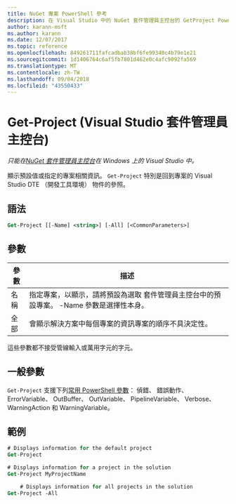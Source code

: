 ```yaml
---
title: NuGet 專案 PowerShell 參考
description: 在 Visual Studio 中的 NuGet 套件管理員主控台的 GetProject PowerShell 命令參考。
author: karann-msft
ms.author: karann
ms.date: 12/07/2017
ms.topic: reference
ms.openlocfilehash: 849261711fafcadbab38bf6fe99340c4b79e1e21
ms.sourcegitcommit: 1d1406764c6af5fb7801d462e0c4afc9092fa569
ms.translationtype: MT
ms.contentlocale: zh-TW
ms.lasthandoff: 09/04/2018
ms.locfileid: "43550433"
---
```

# <a name="get-project-package-manager-console-in-visual-studio"></a>Get-Project (Visual Studio 套件管理員主控台)

*只能在[NuGet 套件管理員主控台](package-manager-console.md)在 Windows 上的 Visual Studio 中。*

顯示預設值或指定的專案相關資訊。 `Get-Project` 特別是回到專案的 Visual Studio DTE （開發工具環境） 物件的參照。

## <a name="syntax"></a>語法

```ps
Get-Project [[-Name] <string>] [-All] [<CommonParameters>]
```

## <a name="parameters"></a>參數

| 參數 | 描述 |
| --- | --- |
| 名稱 | 指定專案，以顯示，請將預設為選取 套件管理員主控台中的預設專案。 -Name 參數是選擇性本身。 |
| 全部 | 會顯示解決方案中每個專案的資訊專案的順序不具決定性。 |

這些參數都不接受管線輸入或萬用字元的字元。

## <a name="common-parameters"></a>一般參數

`Get-Project` 支援下列[常用 PowerShell 參數](http://go.microsoft.com/fwlink/?LinkID=113216)： 偵錯、 錯誤動作、 ErrorVariable、 OutBuffer、 OutVariable、 PipelineVariable、 Verbose、 WarningAction 和 WarningVariable。

## <a name="examples"></a>範例

```ps
# Displays information for the default project
Get-Project

# Displays information for a project in the solution
Get-Project MyProjectName

    # Displays information for all projects in the solution
Get-Project -All
```